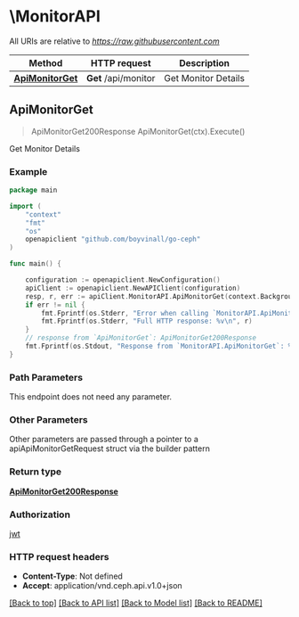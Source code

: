 # \MonitorAPI

All URIs are relative to *https://raw.githubusercontent.com*

Method | HTTP request | Description
------------- | ------------- | -------------
[**ApiMonitorGet**](MonitorAPI.md#ApiMonitorGet) | **Get** /api/monitor | Get Monitor Details



## ApiMonitorGet

> ApiMonitorGet200Response ApiMonitorGet(ctx).Execute()

Get Monitor Details

### Example

```go
package main

import (
	"context"
	"fmt"
	"os"
	openapiclient "github.com/boyvinall/go-ceph"
)

func main() {

	configuration := openapiclient.NewConfiguration()
	apiClient := openapiclient.NewAPIClient(configuration)
	resp, r, err := apiClient.MonitorAPI.ApiMonitorGet(context.Background()).Execute()
	if err != nil {
		fmt.Fprintf(os.Stderr, "Error when calling `MonitorAPI.ApiMonitorGet``: %v\n", err)
		fmt.Fprintf(os.Stderr, "Full HTTP response: %v\n", r)
	}
	// response from `ApiMonitorGet`: ApiMonitorGet200Response
	fmt.Fprintf(os.Stdout, "Response from `MonitorAPI.ApiMonitorGet`: %v\n", resp)
}
```

### Path Parameters

This endpoint does not need any parameter.

### Other Parameters

Other parameters are passed through a pointer to a apiApiMonitorGetRequest struct via the builder pattern


### Return type

[**ApiMonitorGet200Response**](ApiMonitorGet200Response.md)

### Authorization

[jwt](../README.md#jwt)

### HTTP request headers

- **Content-Type**: Not defined
- **Accept**: application/vnd.ceph.api.v1.0+json

[[Back to top]](#) [[Back to API list]](../README.md#documentation-for-api-endpoints)
[[Back to Model list]](../README.md#documentation-for-models)
[[Back to README]](../README.md)

